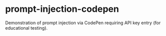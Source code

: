 # prompt-injection-codepen
Demonstration of prompt injection via CodePen requiring API key entry (for educational testing).
